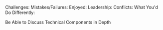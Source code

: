 Challenges:
Mistakes/Failures:
Enjoyed:
Leadership:
Conflicts:
What You'd Do Differently:

Be Able to Discuss Technical Components in Depth
